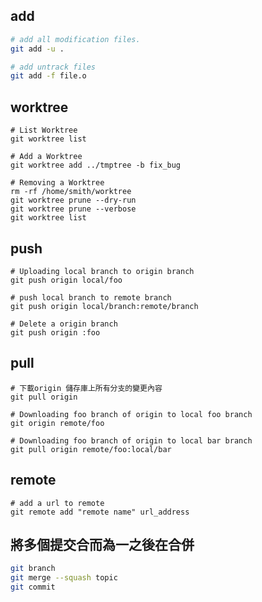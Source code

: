 
## add
```bash
# add all modification files.
git add -u .

# add untrack files
git add -f file.o
```

## worktree
```text
# List Worktree
git worktree list

# Add a Worktree
git worktree add ../tmptree -b fix_bug

# Removing a Worktree
rm -rf /home/smith/worktree
git worktree prune --dry-run
git worktree prune --verbose
git worktree list
```

## push
```text
# Uploading local branch to origin branch
git push origin local/foo

# push local branch to remote branch
git push origin local/branch:remote/branch

# Delete a origin branch
git push origin :foo
```

## pull

```text
# 下載origin 儲存庫上所有分支的變更內容
git pull origin

# Downloading foo branch of origin to local foo branch
git origin remote/foo

# Downloading foo branch of origin to local bar branch
git pull origin remote/foo:local/bar
```

## remote

```text
# add a url to remote
git remote add "remote name" url_address
```

## 將多個提交合而為一之後在合併

```bash
git branch
git merge --squash topic
git commit
```

